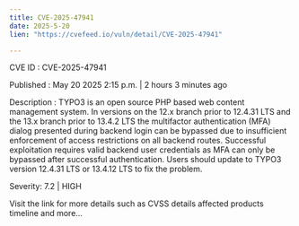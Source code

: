 ```yaml
---
title: CVE-2025-47941
date: 2025-5-20
lien: "https://cvefeed.io/vuln/detail/CVE-2025-47941"

---
```


CVE ID : CVE-2025-47941

Published :  May 20
2025
2:15 p.m. | 2 hours
3 minutes ago

Description : TYPO3 is an open source
PHP based web content management system. In versions on the 12.x branch prior to 12.4.31 LTS and the 13.x branch prior to 13.4.2 LTS
the multifactor authentication (MFA) dialog presented during backend login can be bypassed due to insufficient enforcement of access restrictions on all backend routes. Successful exploitation requires valid backend user credentials
as MFA can only be bypassed after successful authentication. Users should update to TYPO3 version 12.4.31 LTS or 13.4.12 LTS to fix the problem.

Severity: 7.2 | HIGH

Visit the link for more details
such as CVSS details
affected products
timeline
and more...
